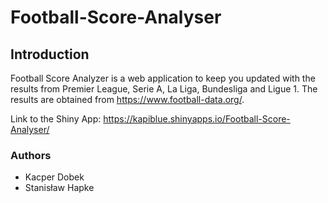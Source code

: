 # Football-Score-Analyser

## Introduction

Football Score Analyzer is a web application to keep you updated with the results from Premier League, Serie A, La Liga, Bundesliga and Ligue 1.
The results are obtained from https://www.football-data.org/.

Link to the Shiny App: https://kapiblue.shinyapps.io/Football-Score-Analyser/

### Authors 
* Kacper Dobek
* Stanisław Hapke
